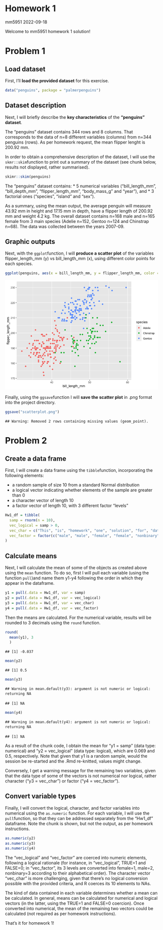 Homework 1
================
mm5951
2022-09-18

Welcome to mm5951 homework 1 solution!

# Problem 1

## Load dataset

First, I’ll **load the provided dataset** for this exercise.

``` r
data("penguins", package = "palmerpenguins")
```

## Dataset description

Next, I will briefly describe the **key characteristics** of the
**“penguins” dataset**.

The “penguins” dataset contains 344 rows and 8 columns. That corresponds
to the data of n=8 different variables (columns) from n=344 penguins
(rows). As per homework request, the mean flipper lenght is 200.92 mm.

In order to obtain a comprehensive description of the dataset, I will
use the `skmr::skim`function to print out a summary of the dataset (see
chunk below, results not displayed, rather summarised).

``` r
skimr::skim(penguins)
```

The “penguins” dataset contains: \* 5 numerical variables
(“bill_length_mm”, “bill_depth_mm”, “flipper_length_mm”, “body_mass_g”
and “year”), and \* 3 factorial ones (“species”, “island” and “sex”).

As a summary, using the mean output, the average penguin will measure
43.92 mm in height and 17.15 mm in depth, have a flipper length of
200.92 mm and weight 4.2 kg. The overall dataset contains n=168 male and
n=165 female from 3 main species (Adelie n=152, Gentoo n=124 and
Chinstrap n=68). The data was collected between the years 2007-09.

## Graphic outputs

Next, with the `ggplot`function, I will **produce a scatter plot** of
the variables flipper_length_mm (y) vs bill_length_mm (x), using
different color points for each species.

``` r
ggplot(penguins, aes(x = bill_length_mm, y = flipper_length_mm, color = species)) + geom_point()
```

![](p8105_hw1_mm5951_files/figure-gfm/unnamed-chunk-4-1.png)<!-- -->

Finally, using the `ggsave`function I will **save the scatter plot** in
.png format into the project directory.

``` r
ggsave("scatterplot.png")
```

    ## Warning: Removed 2 rows containing missing values (geom_point).

# Problem 2

## Create a data frame

First, I will create a data frame using the `tibble`function,
incorporating the following elements:

-   a random sample of size 10 from a standard Normal distribution
-   a logical vector indicating whether elements of the sample are
    greater than 0
-   a character vector of length 10
-   a factor vector of length 10, with 3 different factor “levels”

``` r
Hw1_df = tibble(
  samp = rnorm(n = 10),
  vec_logical = samp > 0,
  vec_char = c("This", "is", "homework", "one", "solution", "for", "data", "science", "class", "fall" ),
  vec_factor = factor(c("male", "male", "female", "female", "nonbinary", "nonbinary", "male", "female", "nonbinary", "male"))
)
```

## Calculate means

Next, I will calculate the mean of some of the objects as created above
using the `mean` function. To do so, first I will pull each variable
(using the function `pull`)and name them y1-y4 following the order in
which they appear in the dataframe.

``` r
y1 = pull(.data = Hw1_df, var = samp)
y2 = pull(.data = Hw1_df, var = vec_logical)
y3 = pull(.data = Hw1_df, var = vec_char)
y4 = pull(.data = Hw1_df, var = vec_factor)
```

Then the means are calculated. For the numerical variable, results will
be rounded to 3 decimals using the `round` function.

``` r
round(
  mean(y1), 3
  )
```

    ## [1] -0.037

``` r
mean(y2)
```

    ## [1] 0.5

``` r
mean(y3)
```

    ## Warning in mean.default(y3): argument is not numeric or logical: returning NA

    ## [1] NA

``` r
mean(y4)
```

    ## Warning in mean.default(y4): argument is not numeric or logical: returning NA

    ## [1] NA

As a result of the chunk code, I obtain the mean for “y1 = samp” (data
type: numerical) and “y2 = vec_logical” (data type: logical), which are
0.069 and 0.5, respectively. Note that given that y1 is a random sample,
would the session be re-started and the .Rmd re-knitted, values might
change.

Conversely, I get a warning message for the remaining two variables,
given that the data type of some of the vectors is not numerical nor
logical, rather character (“y3 = vec_char”) or factor (“y4 =
vec_factor”).

## Convert variable types

Finally, I will convert the logical, character, and factor variables
into numerical using the `as.numeric` function. For each variable, I
will use the `pull`function, so that they can be addressed separately
from the “Hw1_df” dataframe. Note the chunk is shown, but not the
output, as per homework instructions.

``` r
as.numeric(y2)
as.numeric(y3)
as.numeric(y4)
```

The “vec_logical” and “vec_factor” are coerced into numeric elements,
following a logical rationale (for instance, in “vec_logical”, TRUE=1
and FALSE=0; in “vec_factor”, its 3 levels are converted into female=1,
male=2, nonbinary=3 according to their alphabetical order). The
character vector “vec_char” is more challenging, given that there’s no
logical conversion possible with the provided criteria, and R coerces
its 10 elements to NAs.

The kind of data contained in each variable determines whether a mean
can be calculated. In general, means can be calculated for numerical and
logical vectors (in the latter, using the TRUE=1 and FALSE=0 coercion).
Once converted into numerical, the mean of the remaining two vectors
could be calculated (not required as per homework instructions).

That’s it for homework 1!
